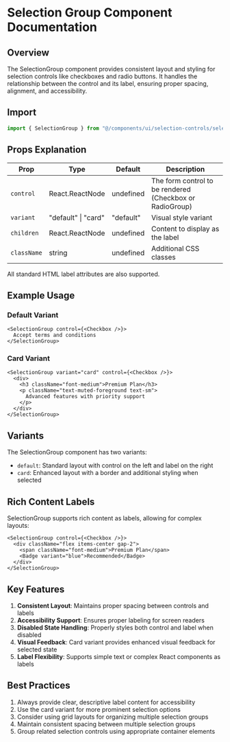 # Selection Group Component Documentation

## Overview

The SelectionGroup component provides consistent layout and styling for selection controls like checkboxes and radio buttons. It handles the relationship between the control and its label, ensuring proper spacing, alignment, and accessibility.

## Import

```typescript
import { SelectionGroup } from "@/components/ui/selection-controls/selection-group"
```

## Props Explanation

| Prop        | Type                | Default   | Description                                              |
| ----------- | ------------------- | --------- | -------------------------------------------------------- |
| `control`   | React.ReactNode     | undefined | The form control to be rendered (Checkbox or RadioGroup) |
| `variant`   | "default" \| "card" | "default" | Visual style variant                                     |
| `children`  | React.ReactNode     | undefined | Content to display as the label                          |
| `className` | string              | undefined | Additional CSS classes                                   |

All standard HTML label attributes are also supported.

## Example Usage

### Default Variant

```tsx
<SelectionGroup control={<Checkbox />}>
  Accept terms and conditions
</SelectionGroup>
```

### Card Variant

```tsx
<SelectionGroup variant="card" control={<Checkbox />}>
  <div>
    <h3 className="font-medium">Premium Plan</h3>
    <p className="text-muted-foreground text-sm">
      Advanced features with priority support
    </p>
  </div>
</SelectionGroup>
```

## Variants

The SelectionGroup component has two variants:

- `default`: Standard layout with control on the left and label on the right
- `card`: Enhanced layout with a border and additional styling when selected

## Rich Content Labels

SelectionGroup supports rich content as labels, allowing for complex layouts:

```tsx
<SelectionGroup control={<Checkbox />}>
  <div className="flex items-center gap-2">
    <span className="font-medium">Premium Plan</span>
    <Badge variant="blue">Recommended</Badge>
  </div>
</SelectionGroup>
```

## Key Features

1. **Consistent Layout**: Maintains proper spacing between controls and labels
2. **Accessibility Support**: Ensures proper labeling for screen readers
3. **Disabled State Handling**: Properly styles both control and label when disabled
4. **Visual Feedback**: Card variant provides enhanced visual feedback for selected state
5. **Label Flexibility**: Supports simple text or complex React components as labels

## Best Practices

1. Always provide clear, descriptive label content for accessibility
2. Use the card variant for more prominent selection options
3. Consider using grid layouts for organizing multiple selection groups
4. Maintain consistent spacing between multiple selection groups
5. Group related selection controls using appropriate container elements

